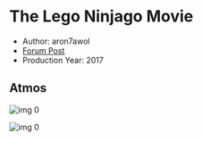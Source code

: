 # The Lego Ninjago Movie

* Author: aron7awol
* [Forum Post](https://www.avsforum.com/threads/bass-eq-for-filtered-movies.2995212/post-56865590)
* Production Year: 2017

## Atmos

![img 0](https://i.imgur.com/TX1HsQK.jpg)

![img 0](https://i.imgur.com/N0vSUZz.png)

